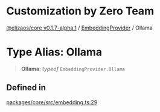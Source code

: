 # Customization by Zero Team

[@elizaos/core v0.1.7-alpha.1](../../../index.md) / [EmbeddingProvider](../index.md) / Ollama

# Type Alias: Ollama

> **Ollama**: *typeof* `EmbeddingProvider.Ollama`

## Defined in

[packages/core/src/embedding.ts:29](https://github.com/elizaOS/eliza/blob/main/packages/core/src/embedding.ts#L29)
